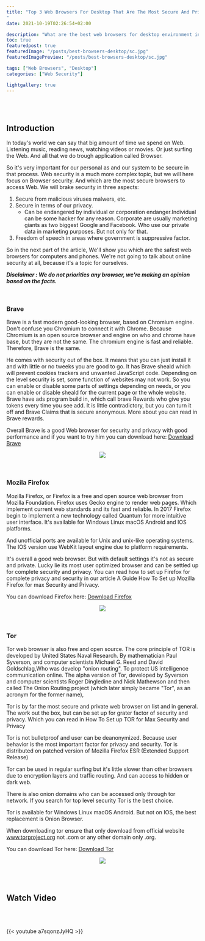 ```yaml
---
title: "Top 3 Web Browsers For Desktop That Are The Most Secure And Private
"
date: 2021-10-19T02:26:54+02:00

description: "What are the best web browsers for desktop environment in terms of privacy and security for Mac and Windows." 
toc: true
featuredpost: true
featuredImage: "/posts/best-browsers-desktop/sc.jpg"
featuredImagePreview: "/posts/best-browsers-desktop/sc.jpg"

tags: ["Web Browsers", "Desktop"]
categories: ["Web Security"]

lightgallery: true
---
```


<br/>
<br/>

## Introduction

In today's world we can say that big amount of time we spend on Web. Listening music, reading news, watching videos or movies. Or just surfing the Web. And all that we do trough application called Browser.

So it's very important for our personal as and our system to be secure in that process.
Web security is a much more complex topic, but we will here focus on Browser security.
And which are the most secure browsers to access Web.
We will brake security in three aspects:

1. Secure from malicious viruses malwers, etc.
2. Secure in terms of our privacy.
   - Can be endangered by individual or corporation endanger.Individual can be some hacker for any reason. Corporate are usually marketing giants as two biggest Google and Facebook. Who use our private data in marketing purposes. But not only for that.
3. Freedom of speech in areas where government is suppressive factor.

So in the next part of the article, We'll show you which are the safest web browsers for computers and phones. We're not going to talk about online security at all, because it's a topic for ourselves.

**_Disclaimer : We do not priorities any browser, we're making an opinion based on the facts._**

<br/>

### Brave

Brave is a fast modern good-looking browser, based on Chromium engine.
Don't confuse you Chromium to connect it with Chrome.
Because Chromium is an open source browser and engine on who and chrome have base, but they are not the same.
The chromium engine is fast and reliable. Therefore, Brave is the same.

He comes with security out of the box. It means that you can just install it and with little or no tweeks you are good to go.
It has Brave sheald which will prevent cookies trackers and unwanted JavaScript code.
Depending on the level security is set, some function of websites may not work.
So you can enable or disable some parts of settings depending on needs, or you can
enable or disable sheald for the current page or the whole website.
Brave have ads program build in, which call brave Rewards who give you tokens every time you see add.
It is little contradictory, but you can turn it off and Brave Claims that is secure anonymous. More about you can read in Brave rewards.

Overall Brave is a good Web browser for security and privacy with good performance and if you want to try
him you can download here: [Download Brave](https://brave.com/download/)

[<p align="center"><img src="/images/brave.png"></p>](https://brave.com/download/)

<br/>

### Mozila Firefox

Mozilla Firefox, or Firefox is a free and open source web browser from Mozilla Foundation.
Firefox uses Gecko engine to render web pages. Which implement current web standards and its fast and reliable.
In 2017 Firefox begin to implement a new technology called Quantum for more intuitive user interface.
It's available for Windows Linux macOS Android and IOS platforms.

And unofficial ports are available for Unix and unix-like operating systems.
The IOS version use WebKit layout engine due to platform requirements.

It's overall a good web browser.
But with default settings it's not as secure and private.
Lucky lie its most user optimized browser and can be settled up for complete security and privacy.
You can read how to set up Firefox for complete privacy and security in our article A Guide How To Set up Mozilla Firefox for max Security and Privacy.

You can download Firefox here: [Download Firefox](https://www.mozilla.org/en-US/firefox/new/)

[<p align="center"><img src="/images/mozila.png"></p>](https://www.mozilla.org/en-US/firefox/new/)

<br/>

### Tor

Tor web browser is also free and open source. The core principle of TOR is developed by United States Naval Research. By mathematician Paul Syverson, and computer scientists Michael G. Reed and David Goldschlag,Who was develop "onion routing".
To protect US intelligence communication online. The alpha version of Tor, developed by Syverson and computer scientists Roger Dingledine and Nick Mathewson and then called The Onion Routing project (which later simply became "Tor", as an acronym for the former name),

Tor is by far the most secure and private web browser on list and in general. The work out the box, but can be set up for grater factor of security and privacy. Which you can read in How To Set up TOR for Max Security and Privacy

Tor is not bulletproof and user can be deanonymized. Because user behavior is the most important factor for privacy and security. Tor is distributed on patched version of Mozilla Firefox ESR (Extended Support Release)

Tor can be used in regular surfing but it's little slower than other browsers due to encryption layers and traffic routing. And can access to hidden or dark web.

There is also onion domains who can be accessed only through tor network.
If you search for top level security Tor is the best choice.

Tor is available for Windows Linux macOS Android. But not on IOS, the best replacement is Onion Browser.

When downloading tor ensure that only download from official website www.torproject.org not .com or any other domain only .org.

You can download Tor here: [Download Tor](https://www.torproject.org/download/)

[<p align="center"><img src = "/images/tor.png"></p>](https://www.torproject.org/download/)

<br/>
<br/>

## Watch Video

<br/>
<br/>

{{< youtube a7sqonzJyHQ >}}
